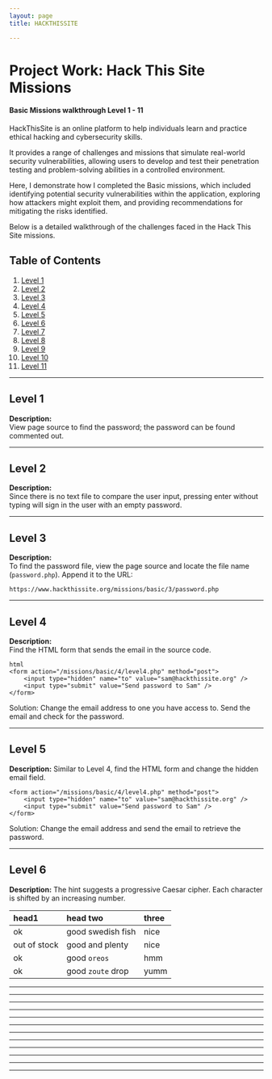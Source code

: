 ```yaml
---
layout: page
title: HACKTHISSITE 

---
```


# Project Work: Hack This Site Missions

#### Basic Missions walkthrough Level 1 - 11 

HackThisSite is an online platform to help individuals learn and practice ethical hacking and cybersecurity skills. 

It provides a range of challenges and missions that simulate real-world security vulnerabilities, allowing users to develop and test their penetration testing and problem-solving abilities in a controlled environment.

Here, I demonstrate how I completed the Basic missions, which included identifying potential security vulnerabilities within the application, exploring how attackers might exploit them, and providing recommendations for mitigating the risks identified.

Below is a detailed walkthrough of the challenges faced in the Hack This Site missions. 

## Table of Contents
1. [Level 1](#level-1)
2. [Level 2](#level-2)
3. [Level 3](#level-3)
4. [Level 4](#level-4)
5. [Level 5](#level-5)
6. [Level 6](#level-6)
7. [Level 7](#level-7)
8. [Level 8](#level-8)
9. [Level 9](#level-9)
10. [Level 10](#level-10)
11. [Level 11](#level-11)

---

## Level 1
**Description:**  
View page source to find the password; the password can be found commented out.

---

## Level 2
**Description:**  
Since there is no text file to compare the user input, pressing enter without typing will sign in the user with an empty password.

---

## Level 3
**Description:**  
To find the password file, view the page source and locate the file name (`password.php`). Append it to the URL:

```
https://www.hackthissite.org/missions/basic/3/password.php

```
---

## Level 4
**Description:**  
Find the HTML form that sends the email in the source code.
```
html
<form action="/missions/basic/4/level4.php" method="post">
    <input type="hidden" name="to" value="sam@hackthissite.org" />
    <input type="submit" value="Send password to Sam" />
</form>
```
Solution:
Change the email address to one you have access to. Send the email and check for the password.

---
##  Level 5
**Description:**
Similar to Level 4, find the HTML form and change the hidden email field.
```
<form action="/missions/basic/4/level4.php" method="post">
    <input type="hidden" name="to" value="sam@hackthissite.org" />
    <input type="submit" value="Send password to Sam" />
</form>
```
Solution:
Change the email address and send the email to retrieve the password.

---
##  Level 6
**Description:**
The hint suggests a progressive Caesar cipher. Each character is shifted by an increasing number.

| head1        | head two          | three |
|:-------------|:------------------|:------|
| ok           | good swedish fish | nice  |
| out of stock | good and plenty   | nice  |
| ok           | good `oreos`      | hmm   |
| ok           | good `zoute` drop | yumm  |


---
---
---
---
---
---
---
---
---
---
---
---
